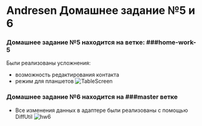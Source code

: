 # Andresen Домашнее задание №5 и 6

### Домашнее задание №5 находится на ветке: ###home-work-5
Были реализованы усложнения:
- возможность редактирования контакта
- режим для планшетов
![TableScreen](https://user-images.githubusercontent.com/75484199/132350385-cb702723-4fb6-4687-8d73-81484480acea.JPG)

### Домашнее задание №6 находится на ###master ветке
- Все изменения данных в адаптере были реализованы с помощью DiffUtil 
![hw6](https://user-images.githubusercontent.com/75484199/132358350-14a88e92-80f7-4634-b6ee-985abb7d3131.JPG)

